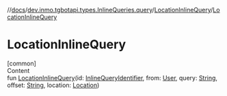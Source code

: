 //[docs](../../../index.md)/[dev.inmo.tgbotapi.types.InlineQueries.query](../index.md)/[LocationInlineQuery](index.md)/[LocationInlineQuery](-location-inline-query.md)



# LocationInlineQuery  
[common]  
Content  
fun [LocationInlineQuery](-location-inline-query.md)(id: [InlineQueryIdentifier](../../dev.inmo.tgbotapi.types/index.md#%5Bdev.inmo.tgbotapi.types%2FInlineQueryIdentifier%2F%2F%2FPointingToDeclaration%2F%5D%2FClasslikes%2F625018081), from: [User](../../dev.inmo.tgbotapi.types/-user/index.md), query: [String](https://kotlinlang.org/api/latest/jvm/stdlib/kotlin/-string/index.html), offset: [String](https://kotlinlang.org/api/latest/jvm/stdlib/kotlin/-string/index.html), location: [Location](../../dev.inmo.tgbotapi.types.location/-location/index.md))  




